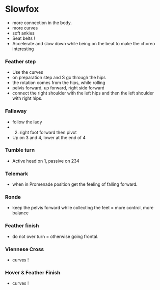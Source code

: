 # Slowfox

- more connection in the body.
- more curves
- soft ankles
- Seat belts !
- Accelerate and slow down while being on the beat to make the choreo interesting

### Feather step

- Use the curves
- on preparation step and S go through the hips
- the rotation comes from the hips, while rolling 
- pelvis forward, up forward, right side forward
- connect the right shoulder with the left hips and then the left shoulder with right hips.

### Fallaway

- follow the lady
- 2. right foot forward then pivot
- Up on 3 and 4, lower at the end of 4

### Tumble turn

- Active head on 1, passive on 234

### Telemark

- when in Promenade position get the feeling of falling forward.

### Ronde

- keep the pelvis forward while collecting the feet = more control, more balance

### Feather finish

- do not over turn = otherwise going frontal.

### Viennese Cross

- curves !

### Hover & Feather Finish

- curves !